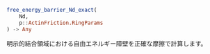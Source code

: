 ```julia
free_energy_barrier_Nd_exact(
    Nd,
    p::ActinFriction.RingParams
) -> Any

```

明示的結合領域における自由エネルギー障壁を正確な摩擦で計算します。
